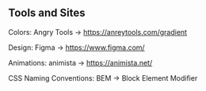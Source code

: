 ## Tools and Sites

Colors: Angry Tools -> https://anreytools.com/gradient

Design: Figma -> https://www.figma.com/

Animations: animista -> https://animista.net/

CSS Naming Conventions: BEM -> Block Element Modifier

<!-- gpt3__navbar -->
